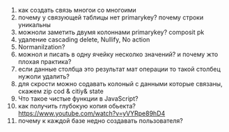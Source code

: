 1) как создать связь многои со многоими 
2) почему у связующей таблицы нет primarykey? почему строки уникальны
3) можноли заметить двумя колоннами primarykey? composit pk
4) удаление cascading delete, Nullify, No action
5) Normanilzation?
6) можнол и писать в одну ячейку несколко значений? и почему жто плохая практика?
7) если данные столбца это результат мат операции то такой столбец нужоли удалить? 
8) для скрости можно содавать колоный с данными которые связаны, скажем zip cod & citiy& state
9) Что такое чистые функции в JavaScript?
10) как получить глубокую копия обьекта? 
https://www.youtube.com/watch?v=yVYRpe89hD4
11) почему к каждой базе недно создавать пользователя?
